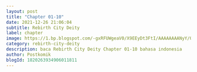 ```yaml
---
layout: post 
title: "Chapter 01-10"
date: 2021-12-26 21:06:04
subtitle: Rebirth City Deity
label: chapter
image: https://1.bp.blogspot.com/-gxRFUWgeaV0/X9EEyDt3FtI/AAAAAAAANyY/Odk6EBNQAQIh_r42i7x67mNpE7KW83s2wCLcBGAsYHQ/s72-c/ICBVVNVX-193x278-1.jpg
category: rebirth-city-deity
description: baca Rebirth City Deity Chapter 01-10 bahasa indonesia 
author: Postkomik
blogId: 1820263934906011811
---
```

